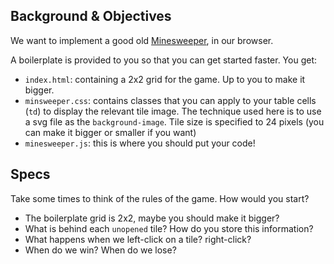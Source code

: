 ## Background & Objectives

We want to implement a good old [Minesweeper](https://www.google.com/search?tbm=isch&q=minesweeperer+windows), in our browser.

A boilerplate is provided to you so that you can get started faster.
You get:

- `index.html`: containing a 2x2 grid for the game. Up to you to make it bigger.
- `minsweeper.css`: contains classes that you can apply to your table cells (`td`) to display the relevant tile image. The technique used here is to use a svg file as the `background-image`. Tile size is specified to 24 pixels (you can make it bigger or smaller if you want)
- `minesweeper.js`: this is where you should put your code!

## Specs

Take some times to think of the rules of the game. How would you start?

- The boilerplate grid is 2x2, maybe you should make it bigger?
- What is behind each `unopened` tile? How do you store this information?
- What happens when we left-click on a tile? right-click?
- When do we win? When do we lose?
